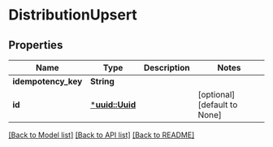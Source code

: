 # DistributionUpsert

## Properties
Name | Type | Description | Notes
------------ | ------------- | ------------- | -------------
**idempotency_key** | **String** |  | 
**id** | [***uuid::Uuid**](UUID.md) |  | [optional] [default to None]

[[Back to Model list]](../README.md#documentation-for-models) [[Back to API list]](../README.md#documentation-for-api-endpoints) [[Back to README]](../README.md)


